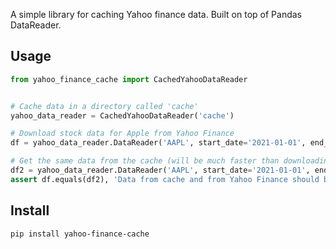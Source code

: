 A simple library for caching Yahoo finance data. Built on top of Pandas DataReader.

## Usage

```python
from yahoo_finance_cache import CachedYahooDataReader


# Cache data in a directory called 'cache'
yahoo_data_reader = CachedYahooDataReader('cache')

# Download stock data for Apple from Yahoo Finance
df = yahoo_data_reader.DataReader('AAPL', start_date='2021-01-01', end_date='2021-01-31')

# Get the same data from the cache (will be much faster than downloading again)
df2 = yahoo_data_reader.DataReader('AAPL', start_date='2021-01-01', end_date='2021-01-31')
assert df.equals(df2), 'Data from cache and from Yahoo Finance should be the same'
```

## Install

```bash
pip install yahoo-finance-cache
```
```